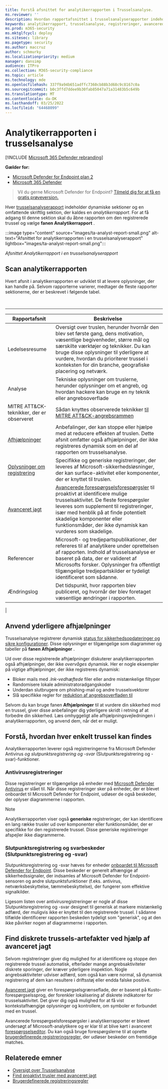 ```yaml
---
title: Forstå afsnittet for analytikerrapporten i Trusselsanalyse.
ms.reviewer: ''
description: Hvordan rapportafsnittet i trusselsanalyserapporter indeholder oplysninger om trusler, afhjælpning, registreringer, avancerede forespørgselssøgninger og meget mere.
keywords: analytikerrapport, trusselsanalyse, registreringer, avancerede forespørgselsforespørgsler, afhjælpninger,
ms.prod: m365-security
ms.mktglfcycl: deploy
ms.sitesec: library
ms.pagetype: security
ms.author: maccruz
author: schmurky
ms.localizationpriority: medium
manager: dansimp
audience: ITPro
ms.collection: M365-security-compliance
ms.topic: article
ms.technology: mde
ms.openlocfilehash: 337f9a94b651adffc7360cb88b3d68c9c8167c0a
ms.sourcegitcommit: b0c3ffd7ddee9b30fab85047a71a31483b5c649b
ms.translationtype: MT
ms.contentlocale: da-DK
ms.lasthandoff: 03/25/2022
ms.locfileid: "64468099"
---
```

# <a name="the-analyst-report-in-threat-analytics"></a>Analytikerrapporten i trusselsanalyse

[!INCLUDE [Microsoft 365 Defender rebranding](../../includes/microsoft-defender.md)]

**Gælder for:**

- [Microsoft Defender for Endpoint plan 2](https://go.microsoft.com/fwlink/?linkid=2154037)
- [Microsoft 365 Defender](https://go.microsoft.com/fwlink/?linkid=2118804)

> Vil du gerne Microsoft Defender for Endpoint? [Tilmeld dig for at få en gratis prøveversion.](https://signup.microsoft.com/create-account/signup?products=7f379fee-c4f9-4278-b0a1-e4c8c2fcdf7e&ru=https://aka.ms/MDEp2OpenTrial?ocid=docs-wdatp-exposedapis-abovefoldlink)

Hver [trusselsanalyserapport](threat-analytics.md) indeholder dynamiske sektioner og en omfattende skriftlig sektion, der kaldes en _analytikerrapport_. For at få adgang til denne sektion skal du åbne rapporten om den registrerede trussel og vælge **fanen Analytikerrapport** .

:::image type="content" source="images/ta-analyst-report-small.png" alt-text="Afsnittet for analytikerrapporten i en trusselsanalyserapport" lightbox="images/ta-analyst-report-small.png":::

_Afsnittet Analytikerrapport i en trusselsanalyserapport_

## <a name="scan-the-analyst-report"></a>Scan analytikerrapporten

Hvert afsnit i analytikerrapporten er udviklet til at levere oplysninger, der kan handle på. Selvom rapporterne varierer, medtager de fleste rapporter sektionerne, der er beskrevet i følgende tabel.

<br>

****

|Rapportafsnit|Beskrivelse|
|---|---|
|Ledelsesresume|Oversigt over truslen, herunder hvornår den blev set første gang, dens motivation, væsentlige begivenheder, større mål og særskilte værktøjer og teknikker. Du kan bruge disse oplysninger til yderligere at vurdere, hvordan du prioriterer trussel i konteksten for din branche, geografiske placering og netværk.|
|Analyse|Tekniske oplysninger om truslerne, herunder oplysninger om et angreb, og hvordan hackere kan bruge en ny teknik eller angrebsoverflade|
|MITRE ATT&CK-teknikker, der er observeret|Sådan knyttes observerede teknikker [til MITRE ATT&CK-angrebsrammen](https://attack.mitre.org/)|
|[Afhjælpninger](#apply-additional-mitigations)|Anbefalinger, der kan stoppe eller hjælpe med at reducere effekten af truslen. Dette afsnit omfatter også afhjælpninger, der ikke registreres dynamisk som en del af rapporten om trusselsanalyse.|
|[Oplysninger om registrering](#understand-how-each-threat-can-be-detected)|Specifikke og generiske registreringer, der leveres af Microsoft-sikkerhedsløsninger, der kan surface-aktivitet eller komponenter, der er knyttet til truslen.|
|[Avanceret jagt](#find-subtle-threat-artifacts-using-advanced-hunting)|[Avancerede forespørgselsforespørgsler](advanced-hunting-overview.md) til proaktivt at identificere mulige trusselsaktivitet. De fleste forespørgsler leveres som supplement til registreringer, især med henblik på at finde potentielt skadelige komponenter eller funktionsmåder, der ikke dynamisk kan vurderes som skadelige.|
|Referencer|Microsoft- og tredjepartspublikationer, der refereres til af analytikere under oprettelsen af rapporten. Indhold af trusselsanalyse er baseret på data, der er valideret af Microsofts forsker. Oplysninger fra offentligt tilgængelige tredjepartskilder er tydeligt identificeret som sådanne.|
|Ændringslog|Det tidspunkt, hvor rapporten blev publiceret, og hvornår der blev foretaget væsentlige ændringer i rapporten.|
|

## <a name="apply-additional-mitigations"></a>Anvend yderligere afhjælpninger

Trusselsanalyse registrerer dynamisk [status for sikkerhedsopdateringer og sikre konfigurationer](threat-analytics.md#mitigations-review-list-of-mitigations-and-the-status-of-your-devices). Disse oplysninger er tilgængelige som diagrammer og tabeller på **fanen Afhjælpninger** .

Ud over disse registrerede afhjælpninger diskuterer analytikerrapporten også afhjælpninger, der ikke _overvåges_ dynamisk. Her er nogle eksempler på vigtige afhjælpninger, der ikke registreres dynamisk:

- Bloker mails med _.lnk-vedhæftede_ filer eller andre mistænkelige filtyper
- Randomisere lokale administratoradgangskoder
- Underdan slutbrugere om phishing-mail og andre trusselsvektorer
- Slå specifikke regler for [reduktion af angrebsoverfladen til](attack-surface-reduction.md)

Selvom du kan bruge fanen **Afhjælpninger** til at vurdere din sikkerhed mod en trussel, giver disse anbefalinger dig yderligere skridt i retning af at forbedre din sikkerhed. Læs omhyggeligt alle afhjælpningsvejledningen i analytikerrapporten, og anvend dem, når det er muligt.

## <a name="understand-how-each-threat-can-be-detected"></a>Forstå, hvordan hver enkelt trussel kan findes

Analytikerrapporten leverer også registreringerne fra Microsoft Defender Antivirus _og slutpunktsregistrering og -svar_ (Slutpunktsregistrering og -svar)-funktioner.

### <a name="antivirus-detections"></a>Antivirusregistreringer

Disse registreringer er tilgængelige på enheder med [Microsoft Defender Antivirus](/windows/security/threat-protection/microsoft-defender-antivirus/microsoft-defender-antivirus-in-windows-10) er slået til. Når disse registreringer sker på enheder, der er blevet onboardet til Microsoft Defender for Endpoint, udløser de også beskeder, der oplyser diagrammerne i rapporten.

> [!NOTE]
> Analytikerrapporten viser også **generiske** registreringer, der kan identificere en lang række trusler ud over komponenter eller funktionsmåder, der er specifikke for den registrerede trussel. Disse generiske registreringer afspejler ikke diagrammerne.

### <a name="endpoint-detection-and-response-edr-alerts"></a>Slutpunktsregistrering og svarbeskeder (Slutpunktsregistrering og -svar)

Slutpunktsregistrering og -svar hæves for enheder [onboardet til Microsoft Defender for Endpoint](onboard-configure.md). Disse beskeder er generelt afhængige af sikkerhedssignaler, der indsamles af Microsoft Defender for Endpoint-sensoren og andre slutpunktsfunktioner (f.eks. antivirus, netværksbeskyttelse, tæmmebeskyttelse), der fungerer som effektive signalkilder.

Ligesom listen over antivirusregistreringer er nogle af disse Slutpunktsregistrering og -svar designet til generisk at markere mistænkelig adfærd, der muligvis ikke er knyttet til den registrerede trussel. I sådanne tilfælde identificerer rapporten beskeden tydeligt som "generisk", og at den ikke påvirker nogen af diagrammerne i rapporten.

## <a name="find-subtle-threat-artifacts-using-advanced-hunting"></a>Find diskrete trussels-artefakter ved hjælp af avanceret jagt

Selvom registreringer giver dig mulighed for at identificere og stoppe den registrerede trussel automatisk, efterlader mange angrebsaktiviteter diskrete sporinger, der kræver yderligere inspektion. Nogle angrebsaktiviteter udviser adfærd, som også kan være normal, så dynamisk registrering af dem kan resultere i driftsstøj eller endda falske positive.

[Avanceret jagt](advanced-hunting-overview.md) giver en forespørgselsgrænseflade, der er baseret på Kusto-forespørgselssprog, der forenkler lokalisering af diskrete indikatorer for trusselsaktivitet. Det giver dig også mulighed for at få vist kontekstafhængige oplysninger og kontrollere, om symboler er forbundet med en trussel.

Avancerede forespørgselsforespørgsler i analytikerrapporter er blevet undersøgt af Microsoft-analytikere og er klar til at blive kørt i avanceret [forespørgselseditor](https://security.microsoft.com/advanced-hunting). Du kan også bruge forespørgslerne til at oprette [brugerdefinerede registreringsregler,](custom-detection-rules.md) der udløser beskeder om fremtidige matches.

## <a name="related-topics"></a>Relaterede emner

- [Oversigt over Trusselsanalyse](threat-analytics.md)
- [Find proaktivt trusler med avanceret jagt](advanced-hunting-overview.md)
- [Brugerdefinerede registreringsregler](custom-detection-rules.md)
